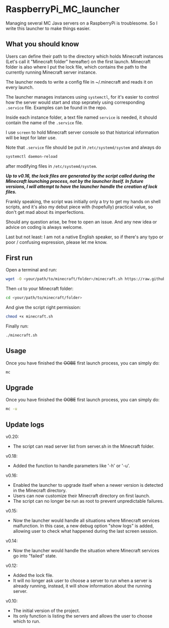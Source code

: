 # RaspberryPi_MC_launcher
Managing several MC Java servers on a RaspberryPi is troublesome. So I write this launcher to make things easier.



## What you should know
Users can define their path to the directory which holds Minecraft instances (Let's call it "Minecraft folder" hereafter) on the first launch. Minecraft folder is also where I put the lock file, which contains the path to the currently running Minecraft server instance.

The launcher needs to write a config file in ~/.minecraft and reads it on every launch.

The launcher manages instances using `systemctl`, for it's easier to control how the server would start and stop seprately using corresponding `.service` file.
Examples can be found in the repo.

Inside each instance folder, a text file named `service` is needed, it should contain the name of the `.service` file.

I use `screen` to hold Minecraft server console so that historical information will be kept for later use.

Note that `.service` file should be put in `/etc/systemd/system` and always do
```bash
systemctl daemon-reload
```
after modifying files in `/etc/systemd/system`.

***Up to v0.16, the lock files are generated by the script called during the Minecraft launching process, not by the launcher itself. In future versions,  I will attempt to have the launcher handle the creation of lock files.***

Frankly speaking, the script was initially only a try to get my hands on shell scripts, and it's also my debut piece with (hopefully) practical value, so don't get mad about its imperfections.

Should any question arise, be free to open an issue. And any new idea or advice on coding is always welcome.

Last but not least: I am not a native English speaker, so if there's any typo or poor / confusing expression, please let me know.



## First run
Open a terminal and run:
```bash
wget -O <your/path/to/minecraft/folder>/minecraft.sh https://raw.githubusercontent.com/Charles-IX/RaspberryPi_MC_launcher/main/minecraft.sh
```

Then `cd` to your Minecraft folder:
```bash
cd <your/path/to/minecraft/folder>
```

And give the script right permission:
```bash
chmod +x minecraft.sh
```

Finally run:
```bash
./minecraft.sh
```



## Usage
Once you have finished the ~~OOBE~~ first launch process, you can simply do:
```bash
mc
```



## Upgrade
Once you have finished the ~~OOBE~~ first launch process, you can simply do:
```bash
mc -u
```



## Update logs
v0.20:
- The script can read server list from server.sh in the Minecraft folder.

v0.18:
- Added the function to handle parameters like '-h' or '-u'.

v0.16: 
- Enabled the launcher to upgrade itself when a newer version is detected in the Minecraft directory. 
- Users can now customize their Minecraft directory on first launch. 
- The script can no longer be run as root to prevent unpredictable failures.

v0.15: 
- Now the launcher would handle all situations where Minecraft services malfunction. In this case, a new debug option "show logs" is added, allowing user to check what happened during the last screen session.

v0.14: 
- Now the launcher would handle the situation where Minecraft services go into "failed" state.

v0.12: 
- Added the lock file. 
- It will no longer ask user to choose a server to run when a server is already running, instead, it will show information about the running server.

v0.10: 
- The initial version of the project. 
- Its only function is listing the servers and allows the user to choose which to run.
